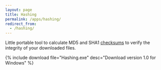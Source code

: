 ```yaml
---
layout: page
title: Hashing
permalink: /apps/hashing/
redirect_from:
  - /hashing/
---
```


Little portable tool to calculate MD5 and SHA1
[checksums](http://en.wikipedia.org/wiki/Checksum) to
verify the integrity of your downloaded files.

{% include download file="Hashing.exe" desc="Download version 1.0 for Windows" %}

